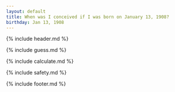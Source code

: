 ```yaml
---
layout: default
title: When was I conceived if I was born on January 13, 1908?
birthday: Jan 13, 1908
---
```


{% include header.md %}

{% include guess.md %}

{% include calculate.md %}

{% include safety.md %}

{% include footer.md %}



